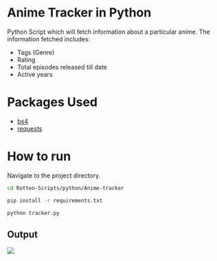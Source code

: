 # Anime Tracker in Python

Python Script which will fetch information about a particular anime. The information fetched includes:
- Tags (Genre)
- Rating
- Total episodes released till date
- Active years

# Packages Used

- [bs4](https://pypi.org/project/bs4/)
- [requests](https://pypi.org/project/requests/)

# How to run

Navigate to the project directory.
```bash
cd Rotten-Scripts/python/Anime-tracker
```
```bash
pip install -r requirements.txt
```
```bash
python tracker.py
```

## Output
![](https://i.imgur.com/qSVsSjb.png)
